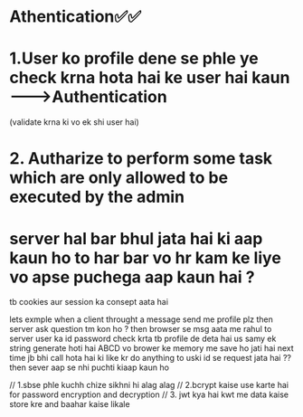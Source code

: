 # Athentication✅✅ 

# 1.User ko profile dene se phle ye check krna hota hai ke user hai kaun  --->Authentication
(validate krna ki vo ek shi user hai)

# 2. Autharize to perform some task which are only allowed to be executed by the admin

# server hal bar bhul jata hai ki aap kaun ho to har bar vo  hr kam ke liye vo apse puchega aap kaun hai ?



tb cookies aur session ka consept aata hai 


lets exmple 
when a client throught a message send me profile plz then server ask question tm kon ho ? then browser se msg aata me rahul to server user ka id password check krta tb profile de deta hai us samy ek string  generate hoti hai ABCD vo brower ke memory me save ho  jati hai next time jb bhi call hota hai ki like kr do anything to uski id se request jata hai ??
then sever aap se nhi puchti kiaap kaun ho
  

// 1.sbse phle kuchh chize sikhni hi alag alag
// 2.bcrypt kaise use karte hai for password encryption and decryption
// 3. jwt kya hai kwt me data kaise store kre and baahar kaise likale